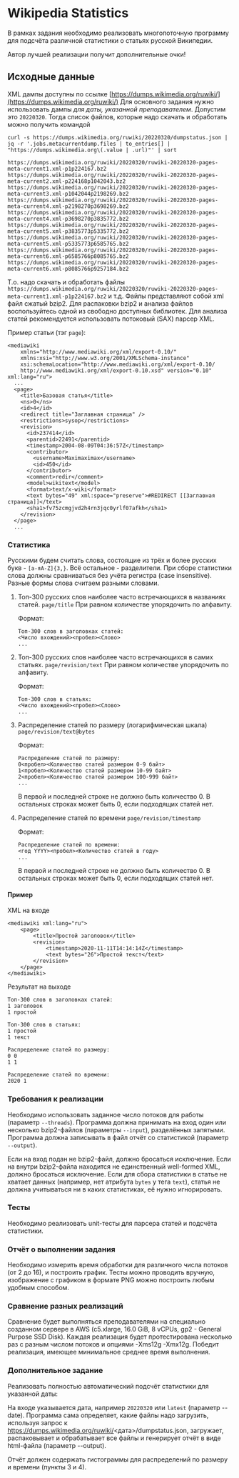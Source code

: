 # Wikipedia Statistics

В рамках задания необходимо реализовать многопоточную программу
для подсчёта различной статистики о статьях русской Википедии.

Автор лучшей реализации получит дополнительные очки!

## Исходные данные

XML дампы доступны по ссылке [https://dumps.wikimedia.org/ruwiki/](https://dumps.wikimedia.org/ruwiki/)
Для основного задания нужно использовать дампы *для даты, указанной преподавателем*.
Допустим это `20220320`. Тогда список файлов, которые надо скачать и обработать можно получить командой 

```(bash)
curl -s https://dumps.wikimedia.org/ruwiki/20220320/dumpstatus.json | jq -r '.jobs.metacurrentdump.files | to_entries[] | "https://dumps.wikimedia.org\(.value | .url)"' | sort

https://dumps.wikimedia.org/ruwiki/20220320/ruwiki-20220320-pages-meta-current1.xml-p1p224167.bz2
https://dumps.wikimedia.org/ruwiki/20220320/ruwiki-20220320-pages-meta-current2.xml-p224168p1042043.bz2
https://dumps.wikimedia.org/ruwiki/20220320/ruwiki-20220320-pages-meta-current3.xml-p1042044p2198269.bz2
https://dumps.wikimedia.org/ruwiki/20220320/ruwiki-20220320-pages-meta-current4.xml-p2198270p3698269.bz2
https://dumps.wikimedia.org/ruwiki/20220320/ruwiki-20220320-pages-meta-current4.xml-p3698270p3835772.bz2
https://dumps.wikimedia.org/ruwiki/20220320/ruwiki-20220320-pages-meta-current5.xml-p3835773p5335772.bz2
https://dumps.wikimedia.org/ruwiki/20220320/ruwiki-20220320-pages-meta-current5.xml-p5335773p6585765.bz2
https://dumps.wikimedia.org/ruwiki/20220320/ruwiki-20220320-pages-meta-current6.xml-p6585766p8085765.bz2
https://dumps.wikimedia.org/ruwiki/20220320/ruwiki-20220320-pages-meta-current6.xml-p8085766p9257184.bz2

```

Т.о. надо скачать и обработать файлы `https://dumps.wikimedia.org/ruwiki/20220320/ruwiki-20220320-pages-meta-current1.xml-p1p224167.bz2` и т.д.
Файлы представляют собой xml файл сжатый bzip2. 
Для распаковки bzip2 и анализа файлов воспользуйтесь одной из свободно доступных библиотек.
Для анализа статей рекомендуется использовать потоковый (SAX) парсер XML.

Пример статьи (тэг `page`):

```(xml)
<mediawiki
    xmlns="http://www.mediawiki.org/xml/export-0.10/"
    xmlns:xsi="http://www.w3.org/2001/XMLSchema-instance"
    xsi:schemaLocation="http://www.mediawiki.org/xml/export-0.10/
    http://www.mediawiki.org/xml/export-0.10.xsd" version="0.10" xml:lang="ru">
  ...
  <page>
    <title>Базовая статья</title>
    <ns>0</ns>
    <id>4</id>
    <redirect title="Заглавная страница" />
    <restrictions>sysop</restrictions>
    <revision>
      <id>237414</id>
      <parentid>22491</parentid>
      <timestamp>2004-08-09T04:36:57Z</timestamp>
      <contributor>
        <username>Maximaximax</username>
        <id>450</id>
      </contributor>
      <comment>redir</comment>
      <model>wikitext</model>
      <format>text/x-wiki</format>
      <text bytes="49" xml:space="preserve">#REDIRECT [[Заглавная страница]]</text>
      <sha1>fv75zcmgjvd2h4rn3jqc0yrlf07afkh</sha1>
    </revision>
  </page>
  ...   
```

### Статистика

Русскими будем считать слова, состоящие из трёх и более русских букв - `[а-яA-Z]{3,}`. Всё остальное - разделители.
При сборе статистики слова должны сравниваться без учёта регистра (case insensitive).
Разные формы слова считаем разными словами.

1. Топ-300 русских слов наиболее часто встречающихся в названиях статей. `page/title`
   При равном количестве упорядочить по алфавиту.

   Формат:

    ```
    Топ-300 слов в заголовках статей:
    <Число вхождений><пробел><Слово>
    ...
    ```

2. Топ-300 русских слов наиболее часто встречающихся в самих статьях. `page/revision/text`
   При равном количестве упорядочить по алфавиту.

   Формат:

    ```
    Топ-300 слов в статьях:
    <Число вхождений><пробел><Слово>
    ...
    ```

3. Распределение статей по размеру (логарифмическая шкала) `page/revision/text@bytes`

   Формат:

    ```
    Распределение статей по размеру:
    0<пробел><Количество статей размером 0-9 байт>
    1<пробел><Количество статей размером 10-99 байт>
    2<пробел><Количество статей размером 100-999 байт>
    ...
    ```

   В первой и последней строке не должно быть количество 0.
   В остальных строках может быть 0, если подходящих статей нет.

4. Распределение статей по времени `page/revision/timestamp`

   Формат:

    ```
    Распределение статей по времени:
    <год YYYY><пробел><Количество статей в году>
    ...
    ```
   В первой и последней строке не должно быть количество 0.
   В остальных строках может быть 0, если подходящих статей нет.

#### Пример
XML на входе

```(xml)
<mediawiki xml:lang="ru">
    <page>
        <title>Простой заголовок</title>
        <revision>
            <timestamp>2020-11-11T14:14:14Z</timestamp>
            <text bytes="26">Простой текст</text>
        </revision>
    </page>
</mediawiki>
```

Результат на выходе

```
Топ-300 слов в заголовках статей:
1 заголовок
1 простой

Топ-300 слов в статьях:
1 простой
1 текст

Распределение статей по размеру:
0 0
1 1

Распределение статей по времени:
2020 1

```
### Требования к реализации

Необходимо использовать заданное число потоков для работы (параметр `--threads`).
Программа должна принимать на вход один или несколько bzip2-файлов (параметры `--input`), разделённых запятыми.
Программа должна записывать в файл отчёт со статистикой (параметр `--output`).

Если на вход подан не bzip2-файл, должно бросаться исключение.
Если на внутри bzip2-файла находится не единственный well-formed XML, должно бросаться исключение.
Если для сбора статистики в статье не хватает данных (например, нет атрибута `bytes` у тега `text`),
статья не должна учитываться ни в каких статистиках, её нужно игнорировать.

### Тесты

Необходимо реализовать unit-тесты для парсера статей и подсчёта статистики.

### Отчёт о выполнении задания

Необходимо измерить время обработки для различного числа потоков (от 2 до 16), и построить график.
Тесты можно проводить вручную, изображение с графиком в формате PNG можно построить любым удобным способом.

### Сравнение разных реализаций

Сравнение будет выполняться преподавателями на специально созданном сервере в AWS (c5.xlarge, 16.0 GiB, 8 vCPUs, gp2 - General Purpose SSD Disk).
Каждая реализация будет протестирована несколько раз с разным числом потоков и опциями -Xms12g -Xmx12g.
Победит реализация, имеющее минимальное среднее время выполнения.

### Дополнительное задание

Реализовать полностью автоматический подсчёт статистики для указанной даты:

На входе указывается дата, например `20220320` или `latest` (параметр --date). Программа сама определяет, какие файлы надо загрузить, используя запрос к https://dumps.wikimedia.org/ruwiki/<дата>/dumpstatus.json, загружает, распаковывает и обрабатывает все файлы и генерирует отчёт в виде html-файла (параметр --output).

Отчёт должен содержать гистограммы для распределений по размеру и времени (пункты 3 и 4).

